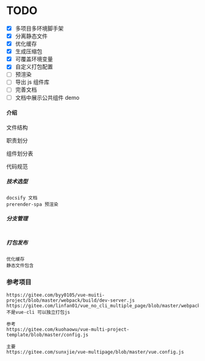 # TODO

- [x] 多项目多环境脚手架
- [x] 分离静态文件
- [x] 优化缓存
- [x] 生成压缩包
- [x] 可覆盖环境变量
- [x] 自定义打包配置
- [ ] 预渲染
- [ ] 导出 js 组件库
- [ ] 完善文档
- [ ] 文档中展示公共组件 demo

#### 介绍

文件结构

职责划分

组件划分表

代码规范

##### 技术选型

```
docsify 文档
prerender-spa 预渲染
```

##### 分支管理

```

```

##### 打包发布

```
优化缓存
静态文件包含
```

### 参考项目

```
https://gitee.com/byy0105/vue-muiti-project/blob/master/webpack/build/dev-server.js
https://gitee.com/linfan01/vue_no_cli_multiple_page/blob/master/webpack.config.js
不是vue-cli 可以独立打包js

参考
https://gitee.com/kuohaowu/vue-multi-project-template/blob/master/config.js

主要
https://gitee.com/sunxjie/vue-multipage/blob/master/vue.config.js
```
